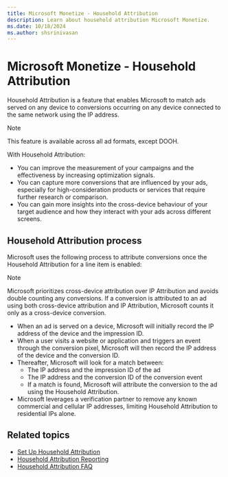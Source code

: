 ```yaml
---
title: Microsoft Monetize - Household Attribution
description: Learn about household attribution Microsoft Monetize.
ms.date: 10/18/2024
ms.author: shsrinivasan
---
```


# Microsoft Monetize - Household Attribution

Household Attribution is a feature that enables Microsoft to match ads served on any device to conversions occurring on any device connected to the same network using the IP address.  

> [!NOTE]
> This feature is available across all ad formats, except DOOH. 

With Household Attribution: 

- You can improve the measurement of your campaigns and the effectiveness by increasing optimization signals.  
- You can capture more conversions that are influenced by your ads, especially for high-consideration products or services that require further research or comparison. 
- You can gain more insights into the cross-device behaviour of your target audience and how they interact with your ads across different screens. 


## Household Attribution process 
 

Microsoft uses the following process to attribute conversions once the Household Attribution for a line item is enabled: 
 
> [!NOTE]
> Microsoft prioritizes cross-device attribution over IP Attribution and avoids double counting any conversions. If a conversion is attributed to an ad using both cross-device attribution and IP Attribution, Microsoft counts it only as a cross-device conversion. 

- When an ad is served on a device, Microsoft will initially record the IP address of the device and the impression ID. 
- When a user visits a website or application and triggers an event through the conversion pixel, Microsoft will then record the IP address of the device and the conversion ID. 
- Thereafter, Microsoft will look for a match between: 
    - The IP address and the impression ID of the ad 
    - The IP address and the conversion ID of the conversion event 
    - If a match is found, Microsoft will attribute the conversion to the ad using the Household Attribution. 
- Microsoft leverages a verification partner to remove any known commercial and cellular IP addresses, limiting Household Attribution to residential IPs alone. 



## Related topics

- [Set Up Household Attribution](set-up-household-attribution.md)
- [Household Attribution Reporting](household-attribution-reporting.md)
- [Household Attribution FAQ](household-attribution-faq.md)
